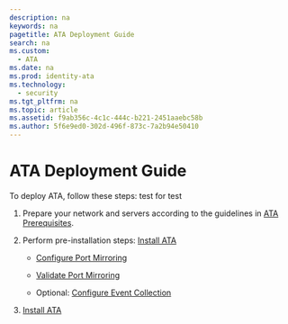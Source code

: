 ```yaml
---
description: na
keywords: na
pagetitle: ATA Deployment Guide
search: na
ms.custom: 
  - ATA
ms.date: na
ms.prod: identity-ata
ms.technology: 
  - security
ms.tgt_pltfrm: na
ms.topic: article
ms.assetid: f9ab356c-4c1c-444c-b221-2451aaebc58b
ms.author: 5f6e9ed0-302d-496f-873c-7a2b94e50410
---
```

# ATA Deployment Guide
To deploy ATA, follow these steps: test for test

1. Prepare your network and servers according to the guidelines in [ATA Prerequisites](./small.md).

2. Perform pre-installation steps: [Install ATA](./large.md)

   - [Configure Port Mirroring](./small.md)

   - [Validate Port Mirroring](./small.md)

   - Optional: [Configure Event Collection](./small.md)

3. [Install ATA](./large.md)
